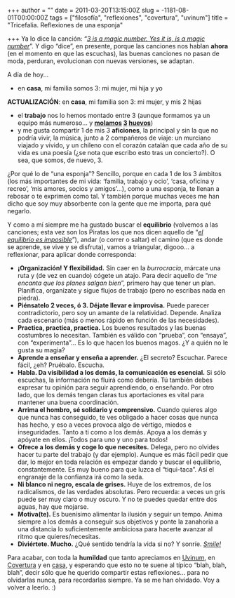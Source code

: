 +++
author = ""
date = 2011-03-20T13:15:00Z
slug = -1181-08-01T00:00:00Z
tags = ["filosofía", "reflexiones", "covertura", "uvinum"]
title = "Tricefalia. Reflexiones de una esponja"

+++
Ya lo dice la canción: “[_3 is a magic number. Yes it is, is a magic number_](http://open.spotify.com/track/5STLuc2HvoD573BtHxxnUA)”. Y digo “dice”, en presente, porque las canciones nos hablan **ahora** (en el momento en que las escuchas), las buenas canciones no pasan de moda, perduran, evolucionan con nuevas versiones, se adaptan.

A día de hoy...

* en **casa**, mi familia somos 3: mi mujer, mi hija y yo

**ACTUALIZACIÓN**: en **casa**, mi familia son 3: mi mujer, y mis 2 hijas

* el **trabajo** nos lo hemos montado entre 3 (aunque formamos ya un equipo más numeroso... y **[molamos](/img/post/529e16ee4a91as6441.jpg "molamos 3 huevos") [3](/img/post/529e172271317s6249.jpg "molamos 3 huevos") [huevos](/img/post/529e174f8fb38s8484.jpg "molamos 3 huevos")**)
* y me gusta compartir 1 de mis 3 **aficiones**, la principal y sin la que no podría vivir, la música, junto a 2 compañeros de viaje: un murciano viajado y vivido, y un chileno con el corazón catalán que cada año de su vida es una poesía (¿se nota que escribo esto tras un concierto?). O sea, que somos, de nuevo, 3.

¿Por qué lo de “una esponja”? Sencillo, porque en cada 1 de los 3 ámbitos (los más importantes de mi vida: ‘familia, trabajo y ocio’, ‘casa, oficina y recreo’, ‘mis amores, socios y amigos’...), como a una esponja, te llenan a rebosar o te exprimen como tal. Y también porque muchas veces me han dicho que soy muy absorbente con la gente que me importa, para qué negarlo.

Y como a mí siempre me ha gustado buscar el **equilibrio** (volvemos a las canciones; esta vez son los Piratas los que nos dicen aquello de “[_el equilibrio es imposible_](http://open.spotify.com/track/0rCWIsEuZlwgpIOWLfZEAA)”), andar (o correr o saltar) el camino (que es donde se aprende, se vive y se disfruta), vamos a triangular, digooo... a reflexionar, para aplicar donde corresponda:

* **¡Organización! Y flexibilidad.** Sin caer en la _burrocracia_, márcate una ruta y (de vez en cuando) cógete un atajo. Para decir aquello de “_me encanta que los planes salgan bien_”, primero hay que tener un plan. Planifica, organízate y sigue flujos de trabajo (pero no escribas nada en piedra).
* **Piénsatelo 2 veces, ó 3\. Déjate llevar e improvisa.** Puede parecer contradictorio, pero soy un amante de la relatividad. Depende. Analiza cada escenario (más o menos rápido en función de las necesidades).
* **Practica, practica, practica.** Los buenos resultados y las buenas costumbres lo necesitan. También es válido con “prueba”, con “ensaya”, con “experimenta”... Es lo que hacen los buenos magos. ¿Y a quién no le gusta su magia?
* **Aprende a enseñar y enseña a aprender.** ¿El secreto? Escuchar. Parece fácil, ¿eh? Pruébalo. Escucha.
* **Habla. Da visibilidad a los demás, la comunicación es esencial.** Si sólo escuchas, la información no fluirá como debería. Tú también debes expresar tu opinión para seguir aprendiendo, o enseñando. Por otro lado, que los demás tengan claras tus aportaciones es vital para mantener una buena coordinación.
* **Arrima el hombro, sé solidario y comprensivo.** Cuando quieres algo que nunca has conseguido, te ves obligado a hacer cosas que nunca has hecho, y eso a veces provoca algo de vértigo, miedos e inseguridades. Tanto a ti como a los demás. Apoya a los demás y apóyate en ellos. ¡Todos para uno y uno para todos!
* **Ofrece a los demás y coge lo que necesites.** Delega, pero no olvides hacer tu parte del trabajo (y dar ejemplo). Aunque es más fácil pedir que dar, lo mejor en toda relación es empezar dando y buscar el equilibrio, constantemente. Es muy bueno para que luzca el “tiqui-taca”. Así el engranaje de la confianza irá como la seda.
* **Ni blanco ni negro, escala de grises.** Huye de los extremos, de los radicalismos, de las verdades absolutas. Pero recuerda: a veces un gris puede ser muy claro o muy oscuro. Y no te puedes quedar entre dos aguas, hay que mojarse.
* **Motiva(te).** Es buenísimo alimentar la ilusión y seguir un tempo. Anima siempre a los demás a conseguir sus objetivos y ponte la zanahoria a una distancia lo suficientemente ambiciosa para hacerte avanzar al ritmo que quieres/necesitas.
* **Diviértete. Mucho.** ¿Qué sentido tendría la vida si no? Y sonríe. [_Smile!_](http://open.spotify.com/track/12HSHmcpsMdHPFWm2fks6b)

Para acabar, con toda la **humildad** que tanto apreciamos en [Uvinum](http://www.uvinum.es/), en [Covertura](http://www.facebook.com/covertura) y en [casa](http://albertlg.posterous.com/carnaval-3), y esperando que esto no te suene al típico “blah, blah, blah”, decir sólo que he querido compartir estas reflexiones... para no olvidarlas nunca, para recordarlas siempre. Ya se me han olvidado. Voy a volver a leerlo. :)